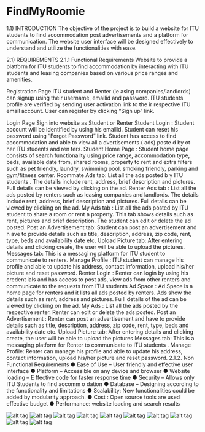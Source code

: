 # FindMyRoomie

1.1) INTRODUCTION
The objective
of the project is to build a website for ITU students to find accommodation 
post advertisements and a platform for communication. The website user interface will be 
designed effectively to understand 
and utilize the functionalities with ease.

2.1) REQUIREMENTS
2.1.1 Functional Requirements
Website to provide a platform for ITU students to find accommodation by interacting with ITU 
students and leasing companies based on
various price ranges and amenities.

Registration Page
ITU student and Renter (le
asing companies/landlords)
can signup
using their username, 
emailid and password. ITU 
students
profile are 
verified 
by sending user activation link to 
the
ir
respective ITU email account.
User can register by 
clicking “Sign up” link.

Login Page
Sign into 
website as Student or Renter
Student Login
: Student account will be identified by using his emailid. Student 
can reset his password using “Forgot Password”
link. Student has access to find 
accommodation and able to view all 
a
dvertisements (
ads) poste
d by ot
her ITU students 
and ren
ters.
Student Home Page
:
Student home page consists of search functionality 
using price range, accommodation type, beds, available date from, shared rooms, 
property to rent and extra filters such as pet friendly, laundry, swimming 
pool, smoking 
friendly, parking and gym/fitness center.
Roommate Ads
tab: 
List all the ads posted b
y ITU students
. The details 
include rent, address, brief description and pictures. Full details can be viewed by 
clicking on the ad.
Renter Ads
tab
: 
List all the ads posted by renters such as leasing 
companies and landlords. The details include rent, address, brief description and pictures. 
Full details can be viewed by clicking on the ad.
My Ads
tab
: 
List all the ads posted by ITU student to share a room or rent 
a property. 
This tab shows details such as rent, pictures and brief description. The student 
can edit or delete the ad posted.
Post an Advertisement
tab: 
Student can post an 
advertisement and h
ave to provide details such as title, description, address, zip
code, 
rent, type, beds and availability date etc. 
Upload Picture
tab: 
After entering details and clicking 
create, the user will be able to upload the pictures.
Messages
tab: 
This is a messagi
ng platform for ITU student to 
communicate to renters. 
Manage Profile
: 
ITU student can manage his profile and able to update 
his address, contact information, upload his/her picture and reset password.
Renter Login
: Renter can login by using his credent
ials and has access to post 
ads, view ads from other renters and communicate to the requests from ITU students
Ad Space
: 
Ad Space is a home page for renters and it lists all ads posted 
by renters. Ads show the details such as rent, address and pictures.
Fu
ll details of the ad 
can be viewed by clicking on the ad. 
My Ads
: 
List all the ads posted by the respective renter. Renter can edit or 
delete the ads posted.
Post an Advertisement
: 
Renter
can post an advertisement 
and have to provide details such as title, description, address, zip
code, rent, type, beds 
and availability date etc. 
Upload Picture tab: 
After entering details and clicking 
create, the user will be able to upload the pictures
Messages tab: 
This is a messaging platform for 
Renter to communicate to 
ITU students
. 
Manage Profile: 
Renter
can manage his profile and able to update his 
address, contact information, upload his/her picture and reset password.
2.1.2. Non Functional 
Requirements
● Ease of Use 
–
User friendly and effective user interface
● 
Platform
–
Accessible on any device and browser
● Website loading
–
E
ffective code for faster response time
● Security
–
Allows only
ITU Students 
to find accomm
o
dation
● Database 
–
Designing according to the functionality and limitations
● Scalability: 
New functionalities could be added by modularity approach.
● Cost
: 
Open source tools are used 
effective budget
● Performance: 
website loading and search results

![alt tag](Designs/1.jpg)
![alt tag](Designs/2.jpg)
![alt tag](Designs/3.jpg)
![alt tag](Designs/4.jpg)
![alt tag](Designs/5.jpg)
![alt tag](Designs/6.jpg)
![alt tag](Designs/7.jpg)
![alt tag](Designs/8.jpg)
![alt tag](Designs/9.jpg)
![alt tag](Designs/10.jpg)
